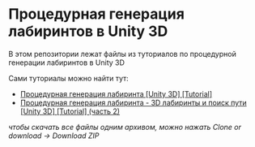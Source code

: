 # Процедурная генерация лабиринтов в Unity 3D
В этом репозитории лежат файлы из туториалов по процедурной генерации лабиринтов в Unity 3D

Сами туториалы можно найти тут:
- [Процедурная генерация лабиринта [Unity 3D] [Tutorial]](https://youtu.be/s6yidLURe-s)
- [Процедурная генерация лабиринта - 3D лабиринты и поиск пути [Unity 3D] [Tutorial] (часть 2)](https://youtu.be/OvBDWCyz438)

*чтобы скачать все файлы одним архивом, можно нажать Clone or download -> Download ZIP*